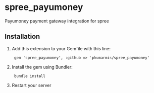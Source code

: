 # spree_payumoney
Payumoney payment gateway integration for spree


## Installation

1. Add this extension to your Gemfile with this line:

        gem 'spree_payumoney', :github => 'pkumarmis/spree_payumoney'

2. Install the gem using Bundler:

        bundle install

3. Restart your server
